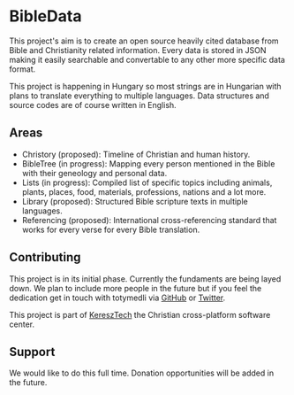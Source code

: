 # BibleData

This project's aim is to create an open source heavily cited database from Bible and Christianity related information. Every data is stored in JSON making it easily searchable and convertable to any other more specific data format.

This project is happening in Hungary so most strings are in Hungarian with plans to translate everything to multiple languages. Data structures and source codes are of course written in English.

## Areas

- Christory (proposed): Timeline of Christian and human history.
- BibleTree (in progress): Mapping every person mentioned in the Bible with their geneology and personal data.
- Lists (in progress): Compiled list of specific topics including animals, plants, places, food, materials, professions, nations and a lot more.
- Library (proposed): Structured Bible scripture texts in multiple languages.
- Referencing (proposed): International cross-referencing standard that works for every verse for every Bible translation.

## Contributing

This project is in its initial phase. Currently the fundaments are being layed down. We plan to include more people in the future but if you feel the dedication get in touch with totymedli via [GitHub](https://github.com/totymedli) or [Twitter](https://twitter.com/totymedli).

This project is part of [KereszTech](http://keresztech.org) the Christian cross-platform software center.

## Support

We would like to do this full time. Donation opportunities will be added in the future.
